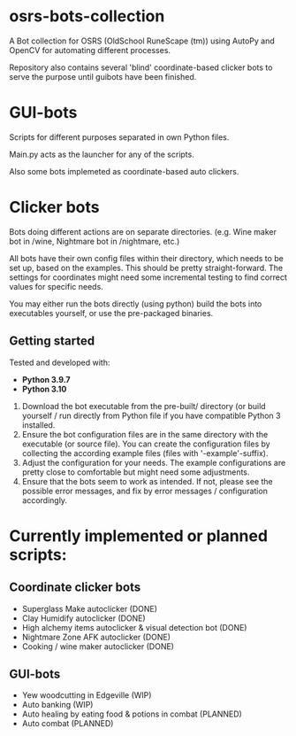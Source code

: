 # osrs-bots-collection
A Bot collection for OSRS (OldSchool RuneScape (tm)) using AutoPy and OpenCV for automating different processes. 

Repository also contains several 'blind' coordinate-based clicker bots to serve the purpose until guibots have been finished.

# GUI-bots
Scripts for different purposes separated in own Python files.

Main.py acts as the launcher for any of the scripts.

Also some bots implemeted as coordinate-based auto clickers.

# Clicker bots

Bots doing different actions are on separate directories. (e.g. Wine maker bot in /wine, Nightmare bot in /nightmare, etc.)

All bots have their own config files within their directory, which needs to be set up, based on the examples. This should be pretty straight-forward. The settings for coordinates might need some incremental testing to find correct values for specific needs.

You may either run the bots directly (using python) build the bots into executables yourself, or use the pre-packaged binaries.

## Getting started
Tested and developed with: 
- **Python 3.9.7** 
- **Python 3.10**

1. Download the bot executable from the pre-built/ directory (or build yourself / run directly from Python file if you have compatible Python 3 installed.
2. Ensure the bot configuration files are in the same directory with the executable (or source file). You can create the configuration files by collecting the according example files (files with '-example'-suffix).
3. Adjust the configuration for your needs. The example configurations are pretty close to comfortable but might need some adjustments.
4. Ensure that the bots seem to work as intended. If not, please see the possible error messages, and fix by error messages / configuration accordingly.

# Currently implemented or planned scripts:

## Coordinate clicker bots
- Superglass Make autoclicker (DONE)
- Clay Humidify autoclicker (DONE)
- High alchemy items autoclicker & visual detection bot (DONE)
- Nightmare Zone AFK autoclicker (DONE)
- Cooking / wine maker autoclicker (DONE)

## GUI-bots
- Yew woodcutting in Edgeville (WIP)
- Auto banking (WIP)
- Auto healing by eating food & potions in combat (PLANNED)
- Auto combat (PLANNED)
